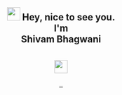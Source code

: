 <div align='center'>
  <h2><img src="https://emojis.slackmojis.com/emojis/images/1531849430/4246/blob-sunglasses.gif?1531849430" width="30"/> Hey, nice to see you.
  <br>I'm <br> Shivam Bhagwani</a></h2>
  <br><img src="https://img.shields.io/badge/Spring%20Boot-6DB33F.svg?style=for-the-badge&logo=Spring-Boot&logoColor=white" width="30"/>
 </div>

<p align="center">
  <samp>
<a href="https://www.linkedin.com/in/sbhagwani97/">
  <img width="16px" src="https://cdn.jsdelivr.net/npm/simple-icons@v6/icons/linkedin.svg" />
</a>
<a href="https://github.com/sbhagwani97">
  <img width="16px" src="https://cdn.jsdelivr.net/npm/simple-icons@v6/icons/github.svg" />
</a>
  </samp>
  <br>
 </p>
